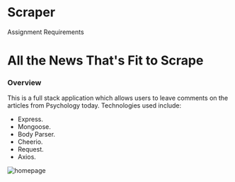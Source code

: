 # Scraper

Assignment Requirements
# All the News That's Fit to Scrape
### Overview
This is a full stack application which allows users to leave comments on the articles from Psychology today.
Technologies used include:
- Express.
- Mongoose.
- Body Parser.
- Cheerio.
- Request.
- Axios.


![homepage](https://user-images.githubusercontent.com/46722789/61606335-780b3c80-ac0f-11e9-8243-1165b16f43ec.jpg)


